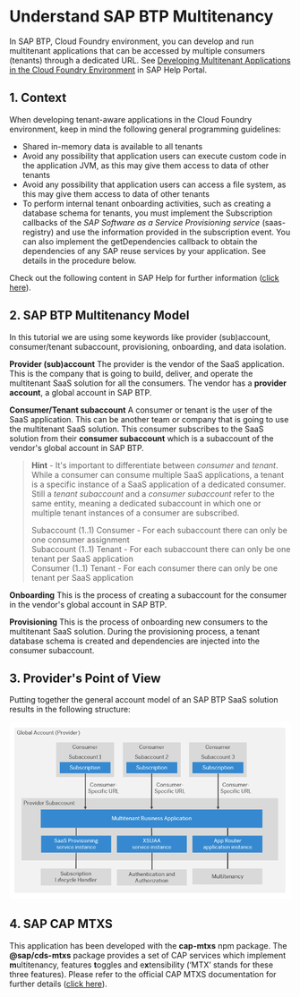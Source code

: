 # Understand SAP BTP Multitenancy

In SAP BTP, Cloud Foundry environment, you can develop and run multitenant applications that can be accessed by multiple consumers (tenants) through a dedicated URL. See [Developing Multitenant Applications in the Cloud Foundry Environment](https://help.sap.com/docs/BTP/65de2977205c403bbc107264b8eccf4b/5e8a2b74e4f2442b8257c850ed912f48.html?version=Cloud) in SAP Help Portal.

## 1. Context
When developing tenant-aware applications in the Cloud Foundry environment, keep in mind the following general programming guidelines:

- Shared in-memory data is available to all tenants
- Avoid any possibility that application users can execute custom code in the application JVM, as this may give them access to data of other tenants
- Avoid any possibility that application users can access a file system, as this may give them access to data of other tenants
- To perform internal tenant onboarding activities, such as creating a database schema for tenants, you must implement the Subscription callbacks of the *SAP Software as a Service Provisioning service* (saas-registry) and use the information provided in the subscription event. You can also implement the getDependencies callback to obtain the dependencies of any SAP reuse services by your application. See details in the procedure below.

Check out the following content in SAP Help for further information ([click here](https://help.sap.com/products/BTP/65de2977205c403bbc107264b8eccf4b/ff540477f5404e3da2a8ce23dcee602a.html)).


## 2. SAP BTP Multitenancy Model

In this tutorial we are using some keywords like provider (sub)account, consumer/tenant subaccount, provisioning, onboarding, and data isolation. 

**Provider (sub)account** 
The provider is the vendor of the SaaS application. This is the company that is going to build, deliver, and operate the multitenant SaaS solution for all the consumers. The vendor has a **provider account**, a global account in SAP BTP.

**Consumer/Tenant subaccount** 
A consumer or tenant is the user of the SaaS application. This can be another team or company that is going to use the multitenant SaaS solution. This consumer subscribes to the SaaS solution from their **consumer subaccount** which is a subaccount of the vendor's global account in SAP BTP.

> **Hint** - It's important to differentiate between *consumer* and *tenant*. While a consumer can consume multiple SaaS applications, a tenant is a specific instance of a SaaS application of a dedicated consumer. Still a *tenant subaccount* and a *consumer subaccount* refer to the same entity, meaning a dedicated subaccount in which one or multiple tenant instances of a consumer are subscribed. 
> 
>Subaccount (1..1) Consumer - For each subaccount there can only be one consumer assignment<br>
>Subaccount (1..1) Tenant - For each subaccount there can only be one tenant per SaaS application<br>
>Consumer (1..1) Tenant - For each consumer there can only be one tenant per SaaS application<br>

**Onboarding**
This is the process of creating a subaccount for the consumer in the vendor's global account in SAP BTP.

**Provisioning** 
This is the process of onboarding new consumers to the multitenant SaaS solution. During the provisioning process, a tenant database schema is created and dependencies are injected into the consumer subaccount.

## 3. Provider's Point of View

Putting together the general account model of an SAP BTP SaaS solution results in the following structure:

![Account Model](./images/account-model.png)

## 4. SAP CAP MTXS

This application has been developed with the **cap-mtxs** npm package. The **@sap/cds-mtxs** package provides a set of CAP services which implement **m**ultitenancy, features **t**oggles and e**x**tensibility (‘MTX’ stands for these three features). Please refer to the official CAP MTXS documentation for further details ([click here](https://cap.cloud.sap/docs/guides/multitenancy/mtxs)).
